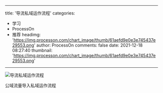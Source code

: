 
---
title: '导流私域运作流程'
categories: 
 - 学习
 - ProcessOn
 - 推荐
headimg: 'https://img.processon.com/chart_image/thumb/61aefd9e0e3e745437e29553.png'
author: ProcessOn
comments: false
date: 2021-12-18 08:27:40
thumbnail: 'https://img.processon.com/chart_image/thumb/61aefd9e0e3e745437e29553.png'
---

<div>   
<img class="thumb" alt="导流私域运作流程" src="https://img.processon.com/chart_image/thumb/61aefd9e0e3e745437e29553.png" referrerpolicy="no-referrer">
<p>公域流量导入私域运作流程</p>  
</div>
            